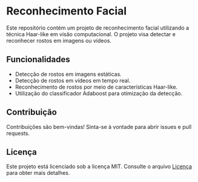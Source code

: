 # Reconhecimento Facial

Este repositório contém um projeto de reconhecimento facial utilizando a técnica Haar-like em visão computacional. O projeto visa detectar e reconhecer rostos em imagens ou vídeos.

## Funcionalidades

- Detecção de rostos em imagens estáticas.
- Detecção de rostos em vídeos em tempo real.
- Reconhecimento de rostos por meio de características Haar-like.
- Utilização do classificador Adaboost para otimização da detecção.

## Contribuição

Contribuições são bem-vindas! Sinta-se à vontade para abrir issues e pull requests.

## Licença

Este projeto está licenciado sob a licença MIT. Consulte o arquivo [Licença](https://github.com/devrictrovato/Reconhecimento-Facial/blob/main/LICENSE) para obter mais detalhes.
